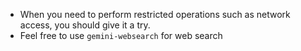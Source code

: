 - When you need to perform restricted operations such as network access, you should give it a try.
- Feel free to use `gemini-websearch` for web search
